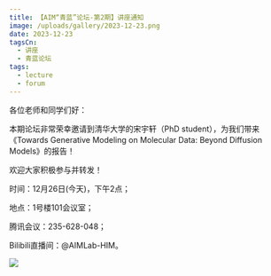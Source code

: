 ```yaml
---
title: 【AIM“青蓝”论坛-第2期】讲座通知
image: /uploads/gallery/2023-12-23.png
date: 2023-12-23
tagsCn:
  - 讲座
  - 青蓝论坛
tags:
  - lecture
  - forum
---
```


各位老师和同学们好：

本期论坛非常荣幸邀请到清华大学的宋宇轩（PhD student），为我们带来《Towards Generative Modeling on Molecular Data: Beyond Diffusion Models》的报告！

欢迎大家积极参与并转发！

时间：12月26日(今天)，下午2点；

地点：1号楼101会议室；

腾讯会议：235-628-048；

Bilibili直播间：@AIMLab-HIM。

![](/uploads/gallery/2023-12-23-aim-qinglan-forum-1.jpg)